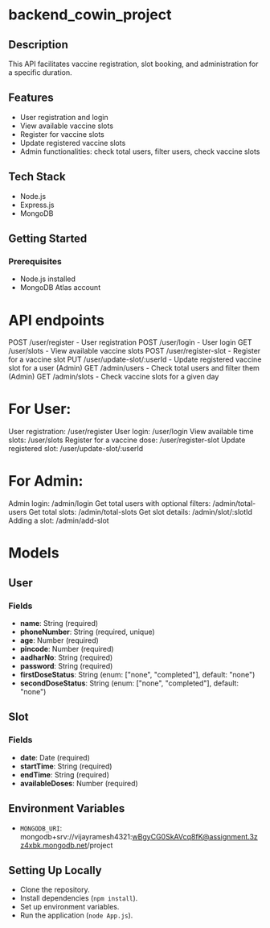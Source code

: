 # backend_cowin_project

## Description

This API facilitates vaccine registration, slot booking, and administration for a specific duration.

## Features
- User registration and login
- View available vaccine slots
- Register for vaccine slots
- Update registered vaccine slots
- Admin functionalities: check total users, filter users, check vaccine slots

## Tech Stack
- Node.js
- Express.js
- MongoDB

## Getting Started

### Prerequisites

- Node.js installed
- MongoDB Atlas account

# API endpoints

POST /user/register - User registration
POST /user/login - User login
GET /user/slots - View available vaccine slots
POST /user/register-slot - Register for a vaccine slot
PUT /user/update-slot/:userId - Update registered vaccine slot for a user
(Admin) GET /admin/users - Check total users and filter them
(Admin) GET /admin/slots - Check vaccine slots for a given day


# For User:

User registration: /user/register
User login: /user/login
View available time slots: /user/slots
Register for a vaccine dose: /user/register-slot
Update registered slot: /user/update-slot/:userId

# For Admin:

Admin login: /admin/login
Get total users with optional filters: /admin/total-users
Get total slots: /admin/total-slots
Get slot details: /admin/slot/:slotId
Adding a slot: /admin/add-slot

# Models

## User

### Fields

- **name**: String (required)
- **phoneNumber**: String (required, unique)
- **age**: Number (required)
- **pincode**: Number (required)
- **aadharNo**: String (required)
- **password**: String (required)
- **firstDoseStatus**: String (enum: ["none", "completed"], default: "none")
- **secondDoseStatus**: String (enum: ["none", "completed"], default: "none")

## Slot

### Fields

- **date**: Date (required)
- **startTime**: String (required)
- **endTime**: String (required)
- **availableDoses**: Number (required)


## Environment Variables

- `MONGODB_URI`: mongodb+srv://vijayramesh4321:wBgyCG0SkAVcq8fK@assignment.3zz4xbk.mongodb.net/project

## Setting Up Locally

- Clone the repository.
- Install dependencies (`npm install`).
- Set up environment variables.
- Run the application (`node App.js`).
